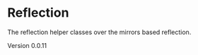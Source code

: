 Reflection
==========

The reflection helper classes over the mirrors based reflection.

Version 0.0.11
